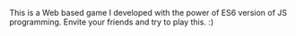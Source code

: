 This is a Web based game I developed with the power of ES6 version of JS programming.
Envite your friends and try to play this. :)

